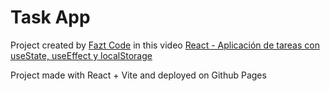 # Task App

Project created by [Fazt Code](https://www.youtube.com/@FaztCode) in this video [React - Aplicación de tareas con useState, useEffect y localStorage](https://www.youtube.com/watch?v=sjrK6RA65eQ)

Project made with React + Vite and deployed on Github Pages

<!-- Ctrl + Shift + v -->